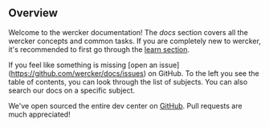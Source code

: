 ## Overview

Welcome to the wercker documentation! The *docs* section covers all the
wercker concepts and common tasks. If you are completely new to wercker,
it's recommended to first go through the [learn section](http://devcenter.wercker.com/learn/basics/introduction.html).

If you feel like something is missing
[open an issue] (https://github.com/wercker/docs/issues) on GitHub. To the left
you see the table of contents, you can look through the list of subjects. You can
also search our docs on a specific subject.

We've open sourced the entire dev center on [GitHub](https://github.com/wercker/docs/).
Pull requests are much appreciated!
